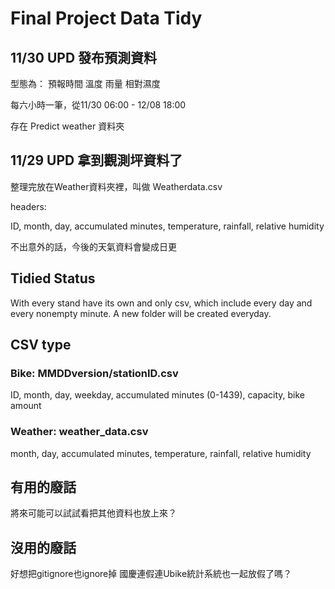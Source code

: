 # Final Project Data Tidy

## 11/30 UPD 發布預測資料

型態為： 預報時間 溫度 雨量 相對濕度

每六小時一筆，從11/30 06:00 - 12/08 18:00

存在 Predict weather 資料夾

## 11/29 UPD 拿到觀測坪資料了

整理完放在Weather資料夾裡，叫做 Weatherdata.csv

headers:

ID, month, day, accumulated minutes, temperature, rainfall, relative humidity

不出意外的話，今後的天氣資料會變成日更

## Tidied Status

With every stand have its own and only csv, which include every day and every nonempty minute. A new folder will be created everyday.

## CSV type

### Bike: MMDDversion/stationID.csv
ID, month, day, weekday, accumulated minutes (0-1439), capacity, bike amount

### Weather: weather_data.csv
month, day, accumulated minutes, temperature, rainfall, relative humidity

## 有用的廢話

將來可能可以試試看把其他資料也放上來？

## 沒用的廢話

好想把gitignore也ignore掉
國慶連假連Ubike統計系統也一起放假了嗎？
